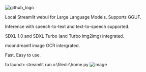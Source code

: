 ![github_logo](https://github.com/3eeps/llmon-py/assets/55860052/ce1faa0d-5c56-4551-93f9-74f8aa37732d)

Local Streamlit webui for Large Language Models. Supports GGUF. 

Inference with speech-to-text and text-to-speech supported.

SDXL 1.0 and SDXL Turbo (and Turbo img2img) integrated.

moondream1 image OCR intergrated.

Fast. Easy to use.

to launch: streamlit run x:\filedir\home.py 
![image](https://github.com/3eeps/llmon-py/assets/55860052/e86a181e-c76f-4150-8ead-c440a29a200d)
